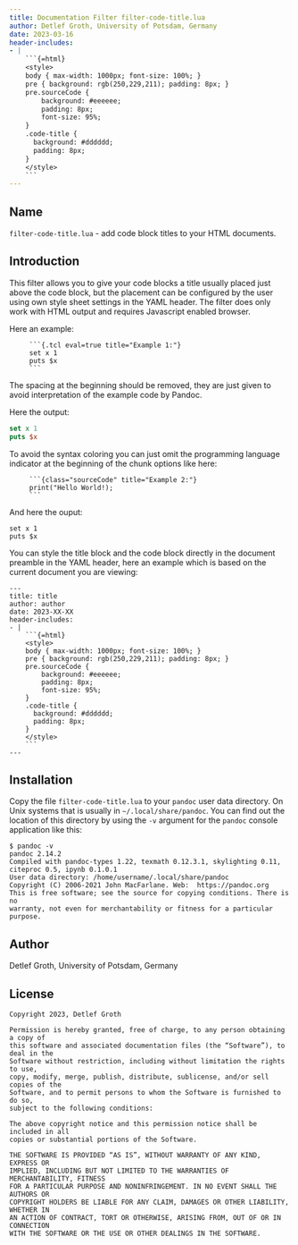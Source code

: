 ```yaml
---
title: Documentation Filter filter-code-title.lua 
author: Detlef Groth, University of Potsdam, Germany
date: 2023-03-16
header-includes: 
- | 
    ```{=html}
    <style>
    body { max-width: 1000px; font-size: 100%; }
    pre { background: rgb(250,229,211); padding: 8px; }
    pre.sourceCode { 
        background: #eeeeee; 
        padding: 8px;
        font-size: 95%;
    }
    .code-title {
      background: #dddddd;
      padding: 8px;
    } 
    </style>
    ```
---
```


## Name

`filter-code-title.lua` - add code block titles to your HTML documents.

## Introduction

This filter allows you to give your code blocks a title usually placed just above
the code block, but the placement can be configured by the user using own style
sheet settings in the YAML header. The filter does only work with HTML output and
requires Javascript enabled browser.

Here an example:


```
     ```{.tcl eval=true title="Example 1:"}
     set x 1
     puts $x
     ```
```

The spacing at the beginning should be removed, they are just given to avoid
interpretation of the example code by Pandoc.

Here the output:

```{.tcl eval=true title="Example 1:"}
set x 1
puts $x
```

To avoid the syntax coloring you can just omit the programming language indicator
at the beginning of the chunk options like here:

```
     ```{class="sourceCode" title="Example 2:"}
     print("Hello World!);
     ```
```

And here the ouput:

```{class="sourceCode" title="Example 2:"}
set x 1
puts $x
```

You can style the title block and the code block directly in the document preamble
in the YAML header, here an example which is based on the current document you are
viewing:

```
---
title: title
author: author
date: 2023-XX-XX
header-includes: 
- | 
    ```{=html}
    <style>
    body { max-width: 1000px; font-size: 100%; }
    pre { background: rgb(250,229,211); padding: 8px; }
    pre.sourceCode { 
        background: #eeeeee; 
        padding: 8px;
        font-size: 95%;
    }
    .code-title {
      background: #dddddd;
      padding: 8px;
    } 
    </style>
    ```
---
```


## Installation

Copy the file `filter-code-title.lua` to your `pandoc` user data directory. On Unix
systems that is usually in `~/.local/share/pandoc`. You can find out the location
of this directory by using the `-v` argument for the `pandoc` console application
like this:
 

```{style="background: white;"}
$ pandoc -v
pandoc 2.14.2
Compiled with pandoc-types 1.22, texmath 0.12.3.1, skylighting 0.11,
citeproc 0.5, ipynb 0.1.0.1
User data directory: /home/username/.local/share/pandoc
Copyright (C) 2006-2021 John MacFarlane. Web:  https://pandoc.org
This is free software; see the source for copying conditions. There is no
warranty, not even for merchantability or fitness for a particular purpose.
```

## Author

Detlef Groth, University of Potsdam, Germany

## License

```{style="background: white;"}
Copyright 2023, Detlef Groth

Permission is hereby granted, free of charge, to any person obtaining a copy of
this software and associated documentation files (the “Software”), to deal in the
Software without restriction, including without limitation the rights to use,
copy, modify, merge, publish, distribute, sublicense, and/or sell copies of the
Software, and to permit persons to whom the Software is furnished to do so,
subject to the following conditions:

The above copyright notice and this permission notice shall be included in all
copies or substantial portions of the Software.

THE SOFTWARE IS PROVIDED “AS IS”, WITHOUT WARRANTY OF ANY KIND, EXPRESS OR
IMPLIED, INCLUDING BUT NOT LIMITED TO THE WARRANTIES OF MERCHANTABILITY, FITNESS
FOR A PARTICULAR PURPOSE AND NONINFRINGEMENT. IN NO EVENT SHALL THE AUTHORS OR
COPYRIGHT HOLDERS BE LIABLE FOR ANY CLAIM, DAMAGES OR OTHER LIABILITY, WHETHER IN
AN ACTION OF CONTRACT, TORT OR OTHERWISE, ARISING FROM, OUT OF OR IN CONNECTION
WITH THE SOFTWARE OR THE USE OR OTHER DEALINGS IN THE SOFTWARE.
```

